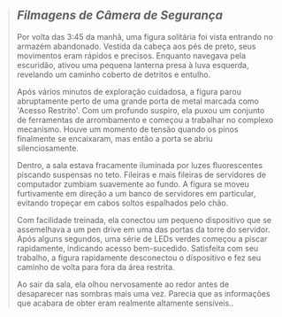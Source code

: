 > ## _Filmagens de Câmera de Segurança_
>
> Por volta das 3:45 da manhã, uma figura solitária foi vista entrando no armazém abandonado. Vestida da cabeça aos pés de preto, seus movimentos eram rápidos e precisos. Enquanto navegava pela escuridão, ativou uma pequena lanterna presa à luva esquerda, revelando um caminho coberto de detritos e entulho.
>
> Após vários minutos de exploração cuidadosa, a figura parou abruptamente perto de uma grande porta de metal marcada como 'Acesso Restrito'. Com um profundo suspiro, ela puxou um conjunto de ferramentas de arrombamento e começou a trabalhar no complexo mecanismo. Houve um momento de tensão quando os pinos finalmente se encaixaram, mas então a porta se abriu silenciosamente.
>
> Dentro, a sala estava fracamente iluminada por luzes fluorescentes piscando suspensas no teto. Fileiras e mais fileiras de servidores de computador zumbiam suavemente ao fundo. A figura se moveu furtivamente em direção a um banco de servidores em particular, evitando tropeçar em cabos soltos espalhados pelo chão.
>
> Com facilidade treinada, ela conectou um pequeno dispositivo que se assemelhava a um pen drive em uma das portas da torre do servidor. Após alguns segundos, uma série de LEDs verdes começou a piscar rapidamente, indicando acesso bem-sucedido. Satisfeita com seu trabalho, a figura rapidamente desconectou o dispositivo e fez seu caminho de volta para fora da área restrita.
>
> Ao sair da sala, ela olhou nervosamente ao redor antes de desaparecer nas sombras mais uma vez. Parecia que as informações que acabara de obter eram realmente altamente sensíveis..
